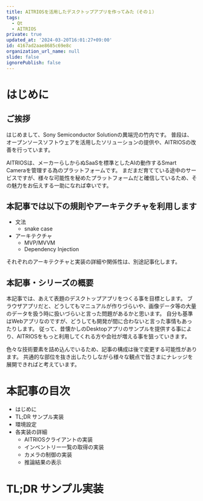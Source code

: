 ```yaml
---
title: AITRIOSを活用したデスクトップアプリを作ってみた（その１）
tags:
  - Qt
  - AITRIOS
private: true
updated_at: '2024-03-20T16:01:27+09:00'
id: 4167ad2aae8685c69e8c
organization_url_name: null
slide: false
ignorePublish: false
---
```


# はじめに
## ご挨拶

はじめまして、Sony Semiconductor Solutionの異端児の竹内です。
普段は、オープンソースソフトウェアを活用したソリューションの提供や、AITRIOSの改善を行っています。

AITRIOSは、メーカーらしからぬSaaSを標準としたAIの動作するSmart Cameraを管理する為のプラットフォームです。
まだまだ育てている途中のサービスですが、様々な可能性を秘めたプラットフォームだと確信しているため、その魅力をお伝えする一助になれば幸いです。

## 本記事では以下の規則やアーキテクチャを利用します

- 文法
  - snake case
- アーキテクチャ
  - MVP/MVVM
  - Dependency Injection

それぞれのアーキテクチャと実装の詳細や関係性は、別途記事化します。


## 本記事・シリーズの概要

本記事では、あえて表題のデスクトップアプリをつくる事を目標とします。
ブラウザアプリだと、どうしてもマニュアルが作りづらいや、画像データ等の大量のデータを扱う時に扱いづらいと言った問題があるかと思います。
自分も基準はWebアプリなのですが、どうしても開発が間に合わないと言った事情もあったりします。
従って、昔懐かしのDesktopアプリのサンプルを提供する事により、AITRIOSをもっと利用してくれる方や会社が増える事を狙っていきます。

色々な技術要素を詰め込んでいるため、記事の構成は後で変更する可能性があります。
共通的な部位を抜き出したりしながら様々な観点で皆さまにナレッジを展開できればと考えています。

# 本記事の目次

- はじめに
- TL;DR サンプル実装
- 環境設定
- 各実装の詳細
  - AITRIOSクライアントの実装
  - インベントリー一覧の取得の実装
  - カメラの制御の実装
  - 推論結果の表示

# TL;DR サンプル実装


